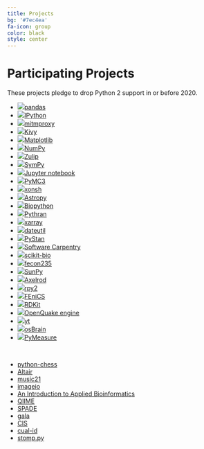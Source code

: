 ```yaml
---
title: Projects
bg: '#7ec4ea'
fa-icon: group
color: black
style: center
---
```


# Participating Projects

These projects pledge to drop Python 2 support in or before 2020.

- [![](assets/pandas.png)pandas](http://pandas.pydata.org/)
- [![](assets/ipython.png)IPython](https://ipython.org)
- [![](assets/mitmproxy.png)mitmproxy](https://mitmproxy.org/)
- [![](assets/kivy.png)Kivy](https://kivy.org/)
- [![](assets/matplotlib.png)Matplotlib](http://matplotlib.org/)
- [![](assets/numpylogoicon.svg)NumPy](http://numpy.org)
- [![](assets/zulip.png)Zulip](https://zulip.org)
- [![](assets/sympy.png)SymPy](http://www.sympy.org/)
- [![](assets/jupyter.png)Jupyter notebook](https://jupyter.org)
- [![](assets/pymc3.png)PyMC3](https://github.com/pymc-devs/pymc3)
- [![](assets/xonsh.png)xonsh](http://xon.sh)
- [![](assets/astropy.png)Astropy](http://www.astropy.org/)
- [![](assets/biopython.png)Biopython](http://biopython.org/)
- [![](assets/pythran.png)Pythran](https://github.com/serge-sans-paille/pythran)
- [![](assets/xarray.png)xarray](http://xarray.pydata.org/)
- [![](assets/dateutil.png)dateutil](https://github.com/dateutil/dateutil)
- [![](assets/pystan.png)PyStan](https://github.com/stan-dev/pystan)
- [![](assets/swcarpentry.png)Software Carpentry](https://software-carpentry.org)
- [![](assets/skbio.png)scikit-bio](http://scikit-bio.org)
- [![](assets/fecon235.png)fecon235](https://github.com/rsvp/fecon235)
- [![](assets/sunpy.png)SunPy](http://sunpy.org)
- [![](assets/axelrod.png)Axelrod](https://github.com/Axelrod-Python/Axelrod)
- [![](assets/rpy2_logo_64x64.png)rpy2](https://rpy2.bitbucket.io)
- [![](assets/fenics.png)FEniCS](http://www.fenicsproject.org)
- [![](assets/rdkit.png)RDKit](https://github.com/rdkit/rdkit)
- [![](assets/openquake.png)OpenQuake engine](https://github.com/gem/oq-engine)
- [![](assets/yt.png)yt](http://yt-project.org)
- [![](assets/osbrain.png)osBrain](https://github.com/opensistemas-hub/osbrain)
- [![](assets/pymeasure.png)PyMeasure](https://github.com/ralph-group/pymeasure)

<!-- Adding a new project with a logo? They're roughly sorted by Github stars.
Try to insert yours in order. We use judgment for projects not on Github, and
for some that aren't directly comparable. -->

&nbsp; <!--break separating project with image from without -->

- [python-chess](https://github.com/niklasf/python-chess)
- [Altair](https://github.com/ellisonbg/altair)
- [music21](http://web.mit.edu/music21/)
- [imageio](https://imageio.github.io)
- [An Introduction to Applied Bioinformatics](http://readiab.org)
- [QIIME](http://qiime.org)
- [SPADE](https://github.com/javipalanca/spade)
- [gala](https://gala.readthedocs.io)
- [CIS](https://github.com/cedadev/cis)
- [cual-id](https://github.com/johnchase/cual-id)
- [stomp.py](https://github.com/jasonrbriggs/stomp.py)

<!-- Adding a new project without a logo? They're roughly sorted by Github stars.
Try to insert yours in order. We use judgment for projects not on Github, and
for some that aren't directly comparable. -->
